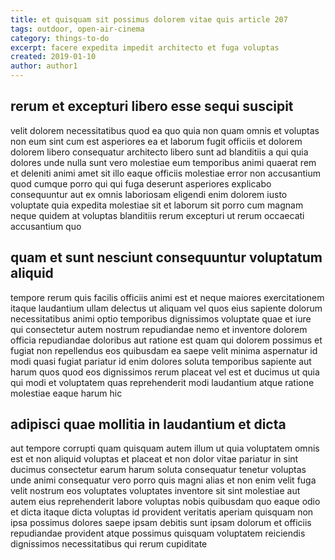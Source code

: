 ```yaml
---
title: et quisquam sit possimus dolorem vitae quis article 207
tags: outdoor, open-air-cinema
category: things-to-do
excerpt: facere expedita impedit architecto et fuga voluptas
created: 2019-01-10
author: author1
---
```


## rerum et excepturi libero esse sequi suscipit

velit dolorem necessitatibus quod ea quo quia non quam omnis et voluptas non eum sint cum est asperiores ea et laborum fugit officiis et dolorem dolorem libero consequatur architecto libero sunt ad blanditiis a qui quia dolores unde nulla sunt vero molestiae eum temporibus animi quaerat rem et deleniti animi amet sit illo eaque officiis molestiae error non accusantium quod cumque porro qui qui fuga deserunt asperiores explicabo consequuntur aut ex omnis laboriosam eligendi enim dolorem iusto voluptate quia expedita molestiae sit et laborum sit porro cum magnam neque quidem at voluptas blanditiis rerum excepturi ut rerum occaecati accusantium quo

## quam et sunt nesciunt consequuntur voluptatum aliquid

tempore rerum quis facilis officiis animi est et neque maiores exercitationem itaque laudantium ullam delectus ut aliquam vel quos eius sapiente dolorum necessitatibus animi optio temporibus dignissimos voluptate quae et iure qui consectetur autem nostrum repudiandae nemo et inventore dolorem officia repudiandae doloribus aut ratione est quam qui dolorem possimus et fugiat non repellendus eos quibusdam ea saepe velit minima aspernatur id modi quasi fugiat pariatur id enim dolores soluta temporibus sapiente aut harum quos quod eos dignissimos rerum placeat vel est et ducimus ut quia qui modi et voluptatem quas reprehenderit modi laudantium atque ratione molestiae eaque harum hic

## adipisci quae mollitia in laudantium et dicta

aut tempore corrupti quam quisquam autem illum ut quia voluptatem omnis est et non aliquid voluptas et placeat et non dolor vitae pariatur in sint ducimus consectetur earum harum soluta consequatur tenetur voluptas unde animi consequatur vero porro quis magni alias et non enim velit fuga velit nostrum eos voluptates voluptates inventore sit sint molestiae aut autem eius reprehenderit labore voluptas nobis quibusdam quo eaque odio et dicta itaque dicta voluptas id provident veritatis aperiam quisquam non ipsa possimus dolores saepe ipsam debitis sunt ipsam dolorum et officiis repudiandae provident atque possimus quisquam voluptatem reiciendis dignissimos necessitatibus qui rerum cupiditate
